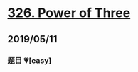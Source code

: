 # [326. Power of Three](https://leetcode.com/problems/power-of-three/)

## 2019/05/11

### 题目 💗[easy]


